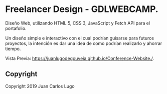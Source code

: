 # Freelancer Design - GDLWEBCAMP.

Diseño Web, utilizando HTML 5, CSS 3, JavaScript y Fetch API para el portafolio. 

Un diseño simple e interactivo con el cual podrían guisarse para futuros proyectos, la intención es dar una idea de como podrían realizarlo y ahorrar tiempo.

Vista Previa: https://juanlugodegouveia.github.io/Conference-Website./.

## Copyright

Copyright 2019 Juan Carlos Lugo
